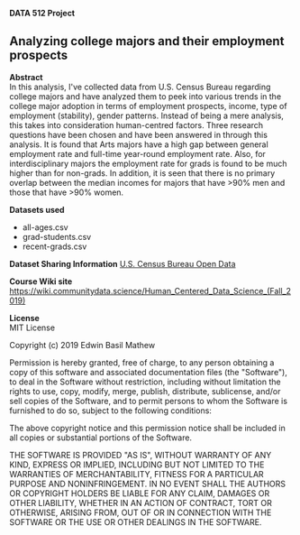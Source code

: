 **DATA 512 Project**

## Analyzing college majors and their employment prospects

**Abstract**  
In this analysis, I've collected data from U.S. Census Bureau regarding college majors and have analyzed them to peek into various trends in the college major adoption in terms of employment prospects, income, type of employment (stability), gender patterns. Instead of being a mere analysis, this takes into consideration human-centred factors. Three research questions have been chosen and have been answered in through this analysis. It is found that Arts majors have a high gap between general employment rate and full-time year-round employment rate. Also, for interdisciplinary majors the employment rate for grads is found to be much higher than for non-grads. In addition, it is seen that there is no primary overlap between the median incomes for majors that have >90% men and those that have >90% women.

**Datasets used**

- all-ages.csv
- grad-students.csv
- recent-grads.csv

**Dataset Sharing Information**
[U.S. Census Bureau Open Data](https://www.census.gov/about/policies/open-gov/open-data.html)

**Course Wiki site**
https://wiki.communitydata.science/Human_Centered_Data_Science_(Fall_2019)

**License**  
MIT License

Copyright (c) 2019 Edwin Basil Mathew

Permission is hereby granted, free of charge, to any person obtaining a copy of this software and associated documentation files (the "Software"), to deal in the Software without restriction, including without limitation the rights to use, copy, modify, merge, publish, distribute, sublicense, and/or sell copies of the Software, and to permit persons to whom the Software is furnished to do so, subject to the following conditions:

The above copyright notice and this permission notice shall be included in all copies or substantial portions of the Software.

THE SOFTWARE IS PROVIDED "AS IS", WITHOUT WARRANTY OF ANY KIND, EXPRESS OR IMPLIED, INCLUDING BUT NOT LIMITED TO THE WARRANTIES OF MERCHANTABILITY, FITNESS FOR A PARTICULAR PURPOSE AND NONINFRINGEMENT. IN NO EVENT SHALL THE AUTHORS OR COPYRIGHT HOLDERS BE LIABLE FOR ANY CLAIM, DAMAGES OR OTHER LIABILITY, WHETHER IN AN ACTION OF CONTRACT, TORT OR OTHERWISE, ARISING FROM, OUT OF OR IN CONNECTION WITH THE SOFTWARE OR THE USE OR OTHER DEALINGS IN THE SOFTWARE.
